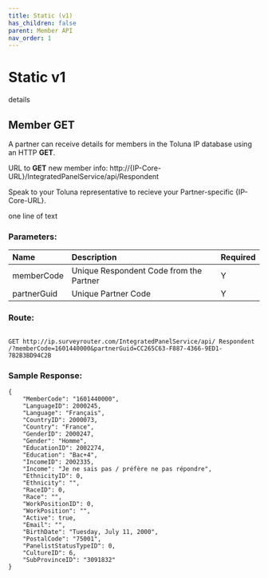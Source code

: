 ```yaml
---
title: Static (v1)
has_children: false
parent: Member API
nav_order: 1
---
```



# Static v1

details


## Member GET

A partner can receive details for members in the Toluna IP database using an HTTP **GET**.

URL to **GET** new member info: http://{IP-Core-URL}/IntegratedPanelService/api/Respondent

Speak to your Toluna representative to recieve your Partner-specific {IP-Core-URL}.

one line of text

### Parameters:
 

| Name        | Description          | Required |
|:-------------|:------------------|:------|
| memberCode           | Unique Respondent Code from the Partner | Y  |
| partnerGuid | Unique Partner Code   | Y  |



### Route:
```http

GET http://ip.surveyrouter.com/IntegratedPanelService/api/ Respondent
/?memberCode=1601440000&partnerGuid=CC265C63-F887-4366-9ED1-7B2B3BD94C2B

````

### Sample Response:
``` 
{
    "MemberCode": "1601440000",
    "LanguageID": 2000245,
    "Language": "Français",
    "CountryID": 2000073,
    "Country": "France",
    "GenderID": 2000247,
    "Gender": "Homme",
    "EducationID": 2002274,
    "Education": "Bac+4",
    "IncomeID": 2002335,
    "Income": "Je ne sais pas / préfère ne pas répondre",
    "EthnicityID": 0,
    "Ethnicity": "",
    "RaceID": 0,
    "Race": "",
    "WorkPositionID": 0,
    "WorkPosition": "",
    "Active": true,
    "Email": "",
    "BirthDate": "Tuesday, July 11, 2000",
    "PostalCode": "75001",
    "PanelistStatusTypeID": 0,
    "CultureID": 6,
    "SubProvinceID": "3091832"
}

```



